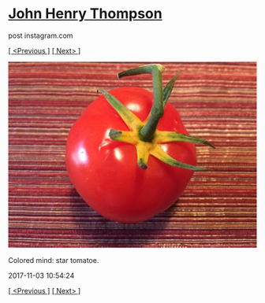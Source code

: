 # [John Henry Thompson](../README.md)
post instagram.com

[[ <Previous ]](2017-11-05-2.md) [[ Next> ]](2017-11-03-2.md)

[![](../media/2017-11-03/Colored-mind-star-tomatoe.jpg)](../README.md)

Colored mind: star tomatoe.

2017-11-03 10:54:24

[[ <Previous ]](2017-11-05-2.md) [[ Next> ]](2017-11-03-2.md)